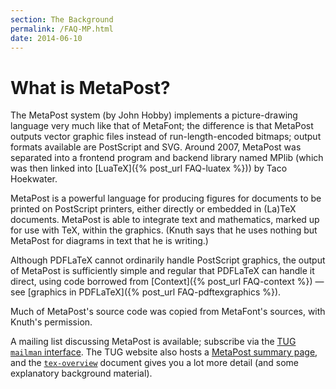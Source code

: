 ```yaml
---
section: The Background
permalink: /FAQ-MP.html
date: 2014-06-10
---
```


# What is MetaPost?

The MetaPost system (by John Hobby) implements a picture-drawing language
very much like that of MetaFont; the difference is that MetaPost outputs
vector graphic files instead of run-length-encoded bitmaps; output
formats available are PostScript and SVG.  Around 2007, MetaPost was
separated into a frontend program and backend library named MPlib (which
was then linked into
  [LuaTeX]({% post_url FAQ-luatex %}))
by Taco Hoekwater.

MetaPost is a powerful language for producing figures for documents to be
printed on PostScript printers, either directly or embedded in (La)TeX
documents.  MetaPost is able to integrate text and mathematics, marked up
for use with TeX, within the graphics.  (Knuth says that he
uses nothing but MetaPost for diagrams in text that he is writing.)

Although PDFLaTeX cannot ordinarily handle PostScript graphics, the
output of MetaPost is sufficiently simple and regular that PDFLaTeX
can handle it direct, using code borrowed from
  [Context]({% post_url FAQ-context %})&nbsp;&mdash;
see [graphics in PDFLaTeX]({% post_url FAQ-pdftexgraphics %}).

Much of MetaPost's source code was copied from MetaFont's sources, with
Knuth's permission.

A mailing list discussing MetaPost is available;
  subscribe via the 
  [TUG `mailman` interface](http://lists.tug.org/metapost).
The TUG website also hosts a 
[MetaPost summary page](http://tug.org/metapost.html), and the
[`tex-overview`](https://ctan.org/pkg/tex-overview) document gives you a lot more detail (and some
explanatory background material).

